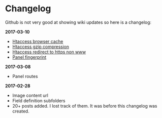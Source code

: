 # Changelog

Github is not very good at showing wiki updates so here is a changelog:

**2017-03-10**

- [Htaccess browser cache](https://github.com/jenstornell/kirby-secrets/wiki/Htaccess-browser-cache)
- [Htaccess gzip compression](https://github.com/jenstornell/kirby-secrets/wiki/Htaccess-gzip-compression)
- [Htaccess redirect to https non www](https://github.com/jenstornell/kirby-secrets/wiki/Htaccess-redirect-to-https-non-www)
- [Panel fingerprint](https://github.com/jenstornell/kirby-secrets/wiki/Fingerprint)

**2017-03-08**

- Panel routes

**2017-02-28**

- Image content url
- Field definition subfolders
- 20+ posts added. I lost track of them. It was before this changelog was created.